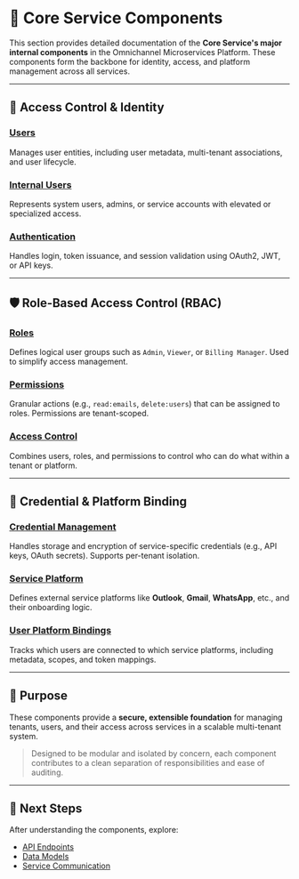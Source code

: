 # 🧩 Core Service Components

This section provides detailed documentation of the **Core Service's major internal components** in the Omnichannel Microservices Platform. These components form the backbone for identity, access, and platform management across all services.

---

## 🔐 Access Control & Identity

### [Users](./users.md)
Manages user entities, including user metadata, multi-tenant associations, and user lifecycle.

### [Internal Users](./internal-users.md)
Represents system users, admins, or service accounts with elevated or specialized access.

### [Authentication](./authentication.md)
Handles login, token issuance, and session validation using OAuth2, JWT, or API keys.

---

## 🛡️ Role-Based Access Control (RBAC)

### [Roles](./roles.md)
Defines logical user groups such as `Admin`, `Viewer`, or `Billing Manager`. Used to simplify access management.

### [Permissions](./permissions.md)
Granular actions (e.g., `read:emails`, `delete:users`) that can be assigned to roles. Permissions are tenant-scoped.

### [Access Control](./access-control.md)
Combines users, roles, and permissions to control who can do what within a tenant or platform.

---

## 🔑 Credential & Platform Binding

### [Credential Management](./credential-management.md)
Handles storage and encryption of service-specific credentials (e.g., API keys, OAuth secrets). Supports per-tenant isolation.

### [Service Platform](./service-platform.md)
Defines external service platforms like **Outlook**, **Gmail**, **WhatsApp**, etc., and their onboarding logic.

### [User Platform Bindings](./user-platform-bindings.md)
Tracks which users are connected to which service platforms, including metadata, scopes, and token mappings.

---

## 📘 Purpose

These components provide a **secure, extensible foundation** for managing tenants, users, and their access across services in a scalable multi-tenant system.

> Designed to be modular and isolated by concern, each component contributes to a clean separation of responsibilities and ease of auditing.

---

## 🧭 Next Steps

After understanding the components, explore:
- [API Endpoints](../api-endpoints/)
- [Data Models](../data-models/)
- [Service Communication](../../service-communication/)

